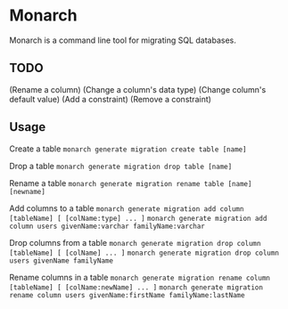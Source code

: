 # Monarch
Monarch is a command line tool for migrating SQL databases.

## TODO

(Rename a column)
(Change a column's data type)
(Change column's default value)
(Add a constraint)
(Remove a constraint)

## Usage
Create a table
`monarch generate migration create table [name]`

Drop a table
`monarch generate migration drop table [name]`

Rename a table
`monarch generate migration rename table [name] [newname]`

Add columns to a table
`monarch generate migration add column [tableName] [ [colName:type] ... ]`
`monarch generate migration add column users givenName:varchar familyName:varchar`

Drop columns from a table
`monarch generate migration drop column [tableName] [ [colName] ... ]`
`monarch generate migration drop column users givenName familyName`

Rename columns in a table
`monarch generate migration rename column [tableName] [ [colName:newName] ... ]`
`monarch generate migration rename column users givenName:firstName familyName:lastName`
